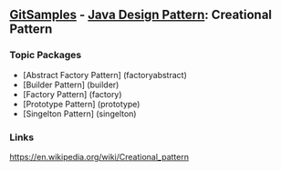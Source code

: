## [GitSamples](/../../tree/master) - [Java Design Pattern](/../../tree/java-design-pattern): Creational Pattern

### Topic Packages
* [Abstract Factory Pattern] (factoryabstract)
* [Builder Pattern] (builder)
* [Factory Pattern] (factory)
* [Prototype Pattern] (prototype)
* [Singelton Pattern] (singelton)

### Links
https://en.wikipedia.org/wiki/Creational_pattern
